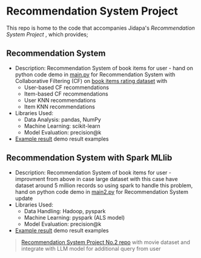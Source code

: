 # Recommendation System Project

This repo is home to the code that accompanies Jidapa's *Recommendation System Project* , which provides; 
## Recommendation System
- Description: Recommendation System of book items for user - hand on python code demo in [main.py](https://github.com/JPP-J/recommendation_project/blob/66f94f0e9df30eb830b7e0587282452836fafe89/main.py) for Recommendation System with Collaborative Filtering (CF) on [book items rating dataset](https://drive.google.com/file/d/1HDPOyxM6cs1SDx4boqKGrRVQam1VEPfy/view?usp=drive_link) with
  - User-based CF recommendations
  - Item-based CF recommendations
  - User KNN recommendations
  - Item KNN recommendations
- Libraries Used:
  - Data Analysis: pandas, NumPy
  - Machine Learning: scikit-learn
  - Model Evaluation: precision@k
- [Example result](https://github.com/JPP-J/recommendation_project/blob/66f94f0e9df30eb830b7e0587282452836fafe89/Example_result.txt) demo result examples 

## Recommendation System with Spark MLlib
- Description: Recommendation System of book items for user - improvment from above in case large dataset with this case have dataset around 5 million records so using spark to handle this problem, hand on python code demo in [main2.py](https://github.com/JPP-J/recommendation_project/blob/66f94f0e9df30eb830b7e0587282452836fafe89/main2.py) for Recommendation System update
- Libraries Used:
  - Data Handling: Hadoop, pyspark  
  - Machine Learning: pyspark (ALS model)
  - Model Evaluation: precision@k
- [Example result](https://github.com/JPP-J/recommendation_project/blob/66f94f0e9df30eb830b7e0587282452836fafe89/Example_result.txt) demo result examples 
 
> [Recommendation System Project No.2 repo](https://github.com/JPP-J/reccomd_project2/tree/c17f3737cec1c611ba13200a3fc0940bb5bcfc6a) with movie dataset and integrate with LLM model for additional query from user

